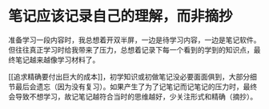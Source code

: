 # 笔记应该记录自己的理解，而非摘抄

准备学习一段内容时，我总想着开双半屏，一边是待学习内容，一边是笔记软件。但往往真正学习时给我带来了压力，总想着记录下每一个看到的学到的知识点，最终笔记越来越像学习材料了。

[[追求精确要付出巨大的成本]]，初学知识或初做笔记没必要面面俱到，大部分细节最后会遗忘（因为没有复习）。如果产生了为了记笔记而记笔记的压力时，最终会导致不想学习，故记笔记越符合当时的思维越好，少关注形式和精确（摘抄）。